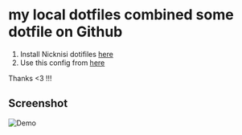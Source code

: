# my local dotfiles combined some dotfile on Github

1. Install Nicknisi dotifiles [here](https://github.com/nicknisi/dotfiles)
2. Use this config from [here](https://github.com/nguquen/nvim/blob/master/init.vim)

Thanks <3 !!!

## Screenshot
![Demo](https://i.imgur.com/tcvYBOq.png)
